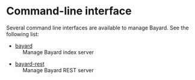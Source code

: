 # Command-line interface

Several command line interfaces are available to manage Bayard.
See the following list:

- [bayard](cli/bayard.md)  
&nbsp;&nbsp;&nbsp;&nbsp; Manage Bayard index server

- [bayard-rest](cli/bayard-rest.md)  
&nbsp;&nbsp;&nbsp;&nbsp; Manage Bayard REST server
